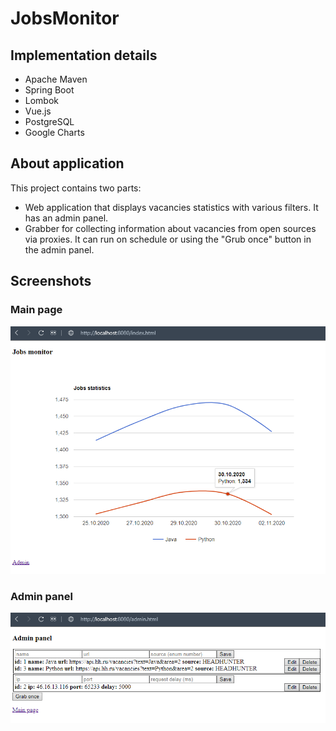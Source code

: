 # JobsMonitor

## Implementation details
* Apache Maven
* Spring Boot
* Lombok
* Vue.js
* PostgreSQL
* Google Charts

## About application
This project contains two parts:
* Web application that displays vacancies statistics with various filters. It has an admin panel.
* Grabber for collecting information about vacancies from open sources via proxies. It can run on schedule or using the "Grub once" button in the admin panel.

## Screenshots
### Main page
![index](index.png)

### Admin panel
![admin](admin.png)
